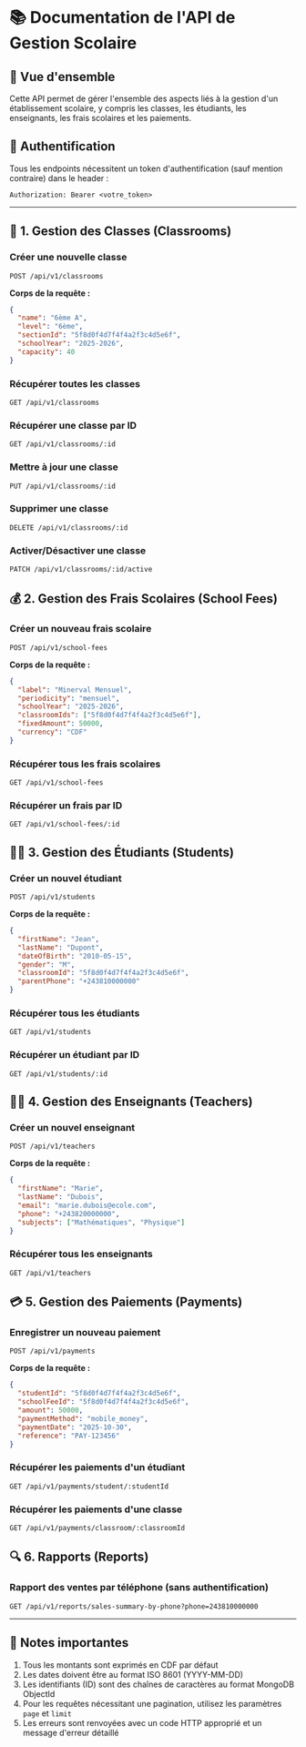 # 📚 Documentation de l'API de Gestion Scolaire

## 🎯 Vue d'ensemble

Cette API permet de gérer l'ensemble des aspects liés à la gestion d'un établissement scolaire, y compris les classes, les étudiants, les enseignants, les frais scolaires et les paiements.

## 🔐 Authentification

Tous les endpoints nécessitent un token d'authentification (sauf mention contraire) dans le header :
```
Authorization: Bearer <votre_token>
```

---

## 🏫 1. Gestion des Classes (Classrooms)

### Créer une nouvelle classe
```http
POST /api/v1/classrooms
```
**Corps de la requête :**
```json
{
  "name": "6ème A",
  "level": "6ème",
  "sectionId": "5f8d0f4d7f4f4a2f3c4d5e6f",
  "schoolYear": "2025-2026",
  "capacity": 40
}
```

### Récupérer toutes les classes
```http
GET /api/v1/classrooms
```

### Récupérer une classe par ID
```http
GET /api/v1/classrooms/:id
```

### Mettre à jour une classe
```http
PUT /api/v1/classrooms/:id
```

### Supprimer une classe
```http
DELETE /api/v1/classrooms/:id
```

### Activer/Désactiver une classe
```http
PATCH /api/v1/classrooms/:id/active
```

## 💰 2. Gestion des Frais Scolaires (School Fees)

### Créer un nouveau frais scolaire
```http
POST /api/v1/school-fees
```
**Corps de la requête :**
```json
{
  "label": "Minerval Mensuel",
  "periodicity": "mensuel",
  "schoolYear": "2025-2026",
  "classroomIds": ["5f8d0f4d7f4f4a2f3c4d5e6f"],
  "fixedAmount": 50000,
  "currency": "CDF"
}
```

### Récupérer tous les frais scolaires
```http
GET /api/v1/school-fees
```

### Récupérer un frais par ID
```http
GET /api/v1/school-fees/:id
```

## 👨‍🎓 3. Gestion des Étudiants (Students)

### Créer un nouvel étudiant
```http
POST /api/v1/students
```
**Corps de la requête :**
```json
{
  "firstName": "Jean",
  "lastName": "Dupont",
  "dateOfBirth": "2010-05-15",
  "gender": "M",
  "classroomId": "5f8d0f4d7f4f4a2f3c4d5e6f",
  "parentPhone": "+243810000000"
}
```

### Récupérer tous les étudiants
```http
GET /api/v1/students
```

### Récupérer un étudiant par ID
```http
GET /api/v1/students/:id
```

## 👨‍🏫 4. Gestion des Enseignants (Teachers)

### Créer un nouvel enseignant
```http
POST /api/v1/teachers
```
**Corps de la requête :**
```json
{
  "firstName": "Marie",
  "lastName": "Dubois",
  "email": "marie.dubois@ecole.com",
  "phone": "+243820000000",
  "subjects": ["Mathématiques", "Physique"]
}
```

### Récupérer tous les enseignants
```http
GET /api/v1/teachers
```

## 💳 5. Gestion des Paiements (Payments)

### Enregistrer un nouveau paiement
```http
POST /api/v1/payments
```
**Corps de la requête :**
```json
{
  "studentId": "5f8d0f4d7f4f4a2f3c4d5e6f",
  "schoolFeeId": "5f8d0f4d7f4f4a2f3c4d5e6f",
  "amount": 50000,
  "paymentMethod": "mobile_money",
  "paymentDate": "2025-10-30",
  "reference": "PAY-123456"
}
```

### Récupérer les paiements d'un étudiant
```http
GET /api/v1/payments/student/:studentId
```

### Récupérer les paiements d'une classe
```http
GET /api/v1/payments/classroom/:classroomId
```

## 🔍 6. Rapports (Reports)

### Rapport des ventes par téléphone (sans authentification)
```http
GET /api/v1/reports/sales-summary-by-phone?phone=243810000000
```

---

## 📝 Notes importantes

1. Tous les montants sont exprimés en CDF par défaut
2. Les dates doivent être au format ISO 8601 (YYYY-MM-DD)
3. Les identifiants (ID) sont des chaînes de caractères au format MongoDB ObjectId
4. Pour les requêtes nécessitant une pagination, utilisez les paramètres `page` et `limit`
5. Les erreurs sont renvoyées avec un code HTTP approprié et un message d'erreur détaillé
